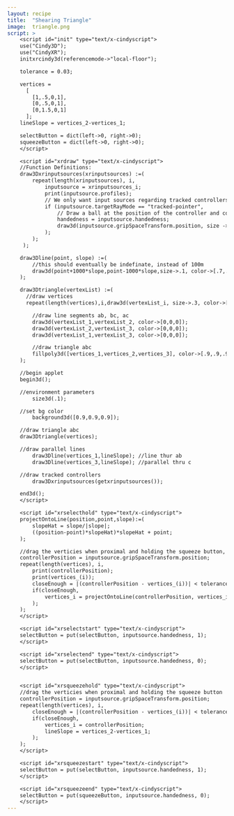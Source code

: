```yaml
---
layout: recipe
title:  "Shearing Triangle"
image:  triangle.png
script: >
    <script id="init" type="text/x-cindyscript">
    use("Cindy3D");
    use("CindyXR");
    initxrcindy3d(referencemode->"local-floor");

    tolerance = 0.03;

    vertices =
      [
        [1,.5,0,1],
        [0,.5,0,1],
        [0,1.5,0,1]
      ];
    lineSlope = vertices_2-vertices_1;

    selectButton = dict(left->0, right->0);
    squeezeButton = dict(left->0, right->0);
    </script>

    <script id="xrdraw" type="text/x-cindyscript">
    //Function Definitions:
    draw3Dxrinputsources(xrinputsources) :=(
        repeat(length(xrinputsources), i,
            inputsource = xrinputsources_i;
            print(inputsource.profiles);
            // We only want input sources regarding tracked controllers.
            if (inputsource.targetRayMode == "tracked-pointer",
                // Draw a ball at the position of the controller and color it depending on whether button 1 is pressed.
                handedness = inputsource.handedness;
                draw3d(inputsource.gripSpaceTransform.position, size -> 0.3, color ->[get(selectButton,handedness),get(squeezeButton,handedness),(0.0)]);
            );
        );
     );

    draw3Dline(point, slope) :=(
        //this should eventually be indefinate, instead of 100m
        draw3d(point+1000*slope,point-1000*slope,size->.1, color->[.7,.7,.7]);
    );

    draw3Dtriangle(vertexList) :=(
      //draw vertices
      repeat(length(vertices),i,draw3d(vertexList_i, size->.3, color->[1,0,0]));

        //draw line segments ab, bc, ac
        draw3d(vertexList_1,vertexList_2, color->[0,0,0]);
        draw3d(vertexList_2,vertexList_3, color->[0,0,0]);
        draw3d(vertexList_1,vertexList_3, color->[0,0,0]);

        //draw triangle abc
        fillpoly3d([vertices_1,vertices_2,vertices_3], color->[.9,.9,.9]);
    );

    //begin applet
    begin3d();

    //environment parameters
        size3d(.1);

    //set bg color
        background3d([0.9,0.9,0.9]);

    //draw triangle abc
    draw3Dtriangle(vertices);

    //draw parallel lines
        draw3Dline(vertices_1,lineSlope); //line thur ab
        draw3Dline(vertices_3,lineSlope); //parallel thru c

    //draw tracked controllers
        draw3Dxrinputsources(getxrinputsources());

    end3d();
    </script>

    <script id="xrselecthold" type="text/x-cindyscript">
    projectOntoLine(position,point,slope):=(
        slopeHat = slope/|slope|;
        ((position-point)*slopeHat)*slopeHat + point;
    );

    //drag the verticies when proximal and holding the squeeze button, but keep it on its line.
    controllerPosition = inputsource.gripSpaceTransform.position;
    repeat(length(vertices), i,
        print(controllerPosition);
        print(vertices_(i));
        closeEnough = |(controllerPosition - vertices_(i))| < tolerance;
        if(closeEnough,
            vertices_i = projectOntoLine(controllerPosition, vertices_i, lineSlope);
        );
    );
    </script>

    <script id="xrselectstart" type="text/x-cindyscript">
    selectButton = put(selectButton, inputsource.handedness, 1);
    </script>

    <script id="xrselectend" type="text/x-cindyscript">
    selectButton = put(selectButton, inputsource.handedness, 0);
    </script>


    <script id="xrsqueezehold" type="text/x-cindyscript">
    //drag the verticies when proximal and holding the squeeze button
    controllerPosition = inputsource.gripSpaceTransform.position;
    repeat(length(vertices), i,
        closeEnough = |(controllerPosition - vertices_(i))| < tolerance;
        if(closeEnough,
            vertices_i = controllerPosition;
            lineSlope = vertices_2-vertices_1;
        );
    );
    </script>

    <script id="xrsqueezestart" type="text/x-cindyscript">
    selectButton = put(selectButton, inputsource.handedness, 1);
    </script>

    <script id="xrsqueezeend" type="text/x-cindyscript">
    selectButton = put(squeezeButton, inputsource.handedness, 0);
    </script>
---
```

